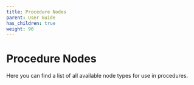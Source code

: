 ```yaml
---
title: Procedure Nodes
parent: User Guide
has_children: true
weight: 90
---
```

# Procedure Nodes

Here you can find a list of all available node types for use in procedures.

